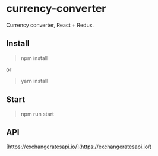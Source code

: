 # currency-converter

Currency converter, React + Redux.

## Install

> npm install

or

> yarn install

## Start

> npm run start

## API

[https://exchangeratesapi.io/](https://exchangeratesapi.io/)
